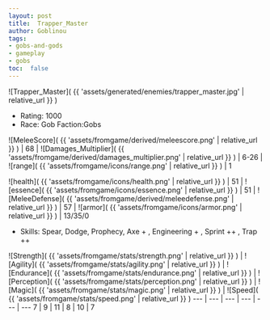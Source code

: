 ```yaml
---
layout: post
title:  Trapper_Master
author: Goblinou
tags:
- gobs-and-gods
- gameplay
- gobs
toc:  false
---
```


![Trapper_Master]( {{ 'assets/generated/enemies/trapper_master.jpg' | relative_url }} )
- Rating: 1000
- Race: Gob  Faction:Gobs

![MeleeScore]( {{ 'assets/fromgame/derived/meleescore.png' | relative_url }} ) | 68 | ![Damages_Multiplier]( {{ 'assets/fromgame/derived/damages_multiplier.png' | relative_url }} ) | 6-26 | ![range]( {{ 'assets/fromgame/icons/range.png' | relative_url }} ) | 1


![health]( {{ 'assets/fromgame/icons/health.png' | relative_url }} ) | 51 | ![essence]( {{ 'assets/fromgame/icons/essence.png' | relative_url }} ) | 51 | ![MeleeDefense]( {{ 'assets/fromgame/derived/meleedefense.png' | relative_url }} ) | 57 | ![armor]( {{ 'assets/fromgame/icons/armor.png' | relative_url }} ) | 13/35/0

* Skills: Spear, Dodge, Prophecy, Axe + , Engineering + , Sprint ++ , Trap ++ 

![Strength]( {{ 'assets/fromgame/stats/strength.png' | relative_url }} ) | ![Agility]( {{ 'assets/fromgame/stats/agility.png' | relative_url }} ) | ![Endurance]( {{ 'assets/fromgame/stats/endurance.png' | relative_url }} ) | ![Perception]( {{ 'assets/fromgame/stats/perception.png' | relative_url }} ) | ![Magic]( {{ 'assets/fromgame/stats/magic.png' | relative_url }} ) | ![Speed]( {{ 'assets/fromgame/stats/speed.png' | relative_url }} )
--- | --- | --- | --- | --- | ---
7 | 9 | 11 | 8 | 10 | 7
